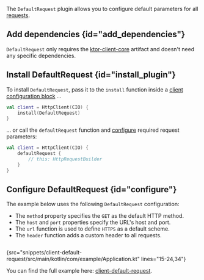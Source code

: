 [//]: # (title: Default request)

<microformat>
<var name="example_name" value="client-default-request"/>
<include src="lib.xml" include-id="download_example"/>
</microformat>

The `DefaultRequest` plugin allows you to configure default parameters for all [requests](request.md).


## Add dependencies {id="add_dependencies"}

`DefaultRequest` only requires the [ktor-client-core](client.md#client-dependency) artifact and doesn't need any specific dependencies.


## Install DefaultRequest {id="install_plugin"}

To install `DefaultRequest`, pass it to the `install` function inside a [client configuration block](client.md#configure-client) ...
```kotlin
val client = HttpClient(CIO) {
    install(DefaultRequest)
}
```

... or call the `defaultRequest` function and [configure](#configure) required request parameters:

```kotlin
val client = HttpClient(CIO) {
    defaultRequest {
        // this: HttpRequestBuilder
    }
}
```

## Configure DefaultRequest {id="configure"}

The example below uses the following `DefaultRequest` configuration:
* The `method` property specifies the `GET` as the default HTTP method.
* The `host` and `port` properties specify the URL's host and port.
* The `url` function is used to define `HTTPS` as a default scheme.
* The `header` function adds a custom header to all requests.

```kotlin
```
{src="snippets/client-default-request/src/main/kotlin/com/example/Application.kt" lines="15-24,34"}

You can find the full example here: [client-default-request](https://github.com/ktorio/ktor-documentation/tree/main/codeSnippets/snippets/client-default-request).
